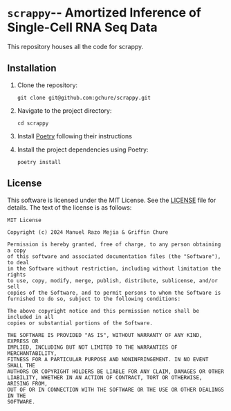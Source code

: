 # `scrappy`-- Amortized Inference of Single-Cell RNA Seq Data
This repository houses all the code for scrappy.

## Installation

1. Clone the repository:

    ```shell
    git clone git@github.com:gchure/scrappy.git
    ```

2. Navigate to the project directory:

    ```shell
    cd scrappy
    ```

3. Install [Poetry](https://python-poetry.org/docs/) following their instructions


3. Install the project dependencies using Poetry:

    ```shell
    poetry install
    ```

## License
This software is licensed under the MIT License. See the [LICENSE](LICENSE) file for details.
The text of the license is as follows:

```
MIT License

Copyright (c) 2024 Manuel Razo Mejia & Griffin Chure

Permission is hereby granted, free of charge, to any person obtaining a copy
of this software and associated documentation files (the "Software"), to deal
in the Software without restriction, including without limitation the rights
to use, copy, modify, merge, publish, distribute, sublicense, and/or sell
copies of the Software, and to permit persons to whom the Software is
furnished to do so, subject to the following conditions:

The above copyright notice and this permission notice shall be included in all
copies or substantial portions of the Software.

THE SOFTWARE IS PROVIDED "AS IS", WITHOUT WARRANTY OF ANY KIND, EXPRESS OR
IMPLIED, INCLUDING BUT NOT LIMITED TO THE WARRANTIES OF MERCHANTABILITY,
FITNESS FOR A PARTICULAR PURPOSE AND NONINFRINGEMENT. IN NO EVENT SHALL THE
AUTHORS OR COPYRIGHT HOLDERS BE LIABLE FOR ANY CLAIM, DAMAGES OR OTHER
LIABILITY, WHETHER IN AN ACTION OF CONTRACT, TORT OR OTHERWISE, ARISING FROM,
OUT OF OR IN CONNECTION WITH THE SOFTWARE OR THE USE OR OTHER DEALINGS IN THE
SOFTWARE.
```